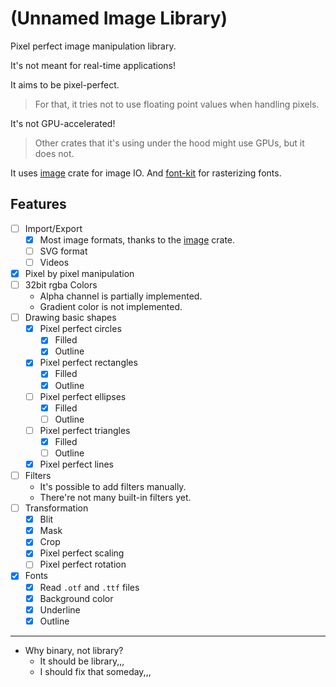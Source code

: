 # (Unnamed Image Library)

Pixel perfect image manipulation library.

It's not meant for real-time applications!

It aims to be pixel-perfect.
> For that, it tries not to use floating point values when handling pixels.

It's not GPU-accelerated!
> Other crates that it's using under the hood might use GPUs, but it does not.

It uses [image](https://github.com/image-rs/image) crate for image IO. And [font-kit](https://github.com/servo/font-kit) for rasterizing fonts.


## Features

- [ ] Import/Export
  - [X] Most image formats, thanks to the [image](https://github.com/image-rs/image) crate.
  - [ ] SVG format
  - [ ] Videos
- [X] Pixel by pixel manipulation
- [ ] 32bit rgba Colors
  - Alpha channel is partially implemented.
  - Gradient color is not implemented.
- [ ] Drawing basic shapes
  - [X] Pixel perfect circles
    - [X] Filled
    - [X] Outline
  - [X] Pixel perfect rectangles
    - [X] Filled
    - [X] Outline
  - [ ] Pixel perfect ellipses
    - [X] Filled
    - [ ] Outline
  - [ ] Pixel perfect triangles
    - [X] Filled
    - [ ] Outline
  - [X] Pixel perfect lines
- [ ] Filters
  - It's possible to add filters manually.
  - There're not many built-in filters yet.
- [ ] Transformation
  - [X] Blit
  - [X] Mask
  - [X] Crop
  - [X] Pixel perfect scaling
  - [ ] Pixel perfect rotation
- [X] Fonts
  - [X] Read `.otf` and `.ttf` files
  - [X] Background color
  - [X] Underline
  - [X] Outline

---

- Why binary, not library?
  - It should be library,,,
  - I should fix that someday,,,
